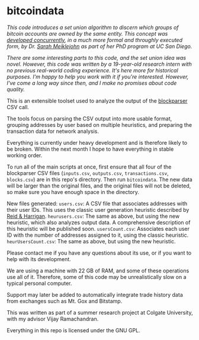 bitcoindata
===========

*This code introduces a set union algorithm to discern which groups of bitcoin
accounts are owned by the same entity.  This concept was [developed
concurrently](http://cseweb.ucsd.edu/~smeiklejohn/files/imc13.pdf), in a much
more formal and throughly executed form, by Dr. [Sarah
Meiklejohn](http://cseweb.ucsd.edu/~smeiklejohn/bitcoin.html) as part of her
PhD program at UC San Diego.*

*There are some interesting parts to this code, and the set union idea was
novel. However, this code was written by a 19-year-old research intern with
no previous real-world coding experience. It's here more for historical
purposes. I'm happy to help you work with it if you're interested. However,
I've come a long way since then, and I make no promises about code quality.*

This is an extensible toolset used to analyze the output of the
[blockparser](https://github.com/mcdee/blockparser) CSV call.

The tools focus on parsing the CSV output into more usable format, grouping
addresses by user based on multiple heuristics, and preparing the transaction
data for network analysis.

Everything is currently under heavy development and is therefore likely to be
broken. Within the next month I hope to have everything in stable working
order.

To run all of the main scripts at once, first ensure that all four of the
blockparser CSV files (`inputs.csv`, `outputs.csv`, `transactions.csv`,
`blocks.csv`) are in this repo's directory. Then run `bitcoindata`. The new
data will be larger than the original files, and the original files will not be
deleted, so make sure you have enough space in the directory.

New files generated:  `users.csv`: A CSV file that associates addresses with
their user IDs. This uses the classic user generation heuristic described by
[Reid & Harrigan](http://arxiv.org/abs/1107.4524).  `heurusers.csv`: The same
as above, but using the new heuristic, which also analyzes output data. A
comprehensive description of this heuristic will be published soon.
`usersCount.csv`: Associates each user ID with the number of addresses assigned
to it, using the classic heuristic.  `heurUsersCount.csv`: The same as above,
but using the new heuristic.

Please contact me if you have any questions about its use, or if you want to
help with its development.

We are using a machine with 22 GB of RAM, and some of these operations use all
of it. Therefore, some of this code may be unrealistically slow on a typical
personal computer.

Support may later be added to automatically integrate trade history data from
exchanges such as Mt. Gox and Bitstamp.

This was written as part of a summer research project at Colgate University,
with my advisor Vijay Ramachandran.

Everything in this repo is licensed under the GNU GPL.
